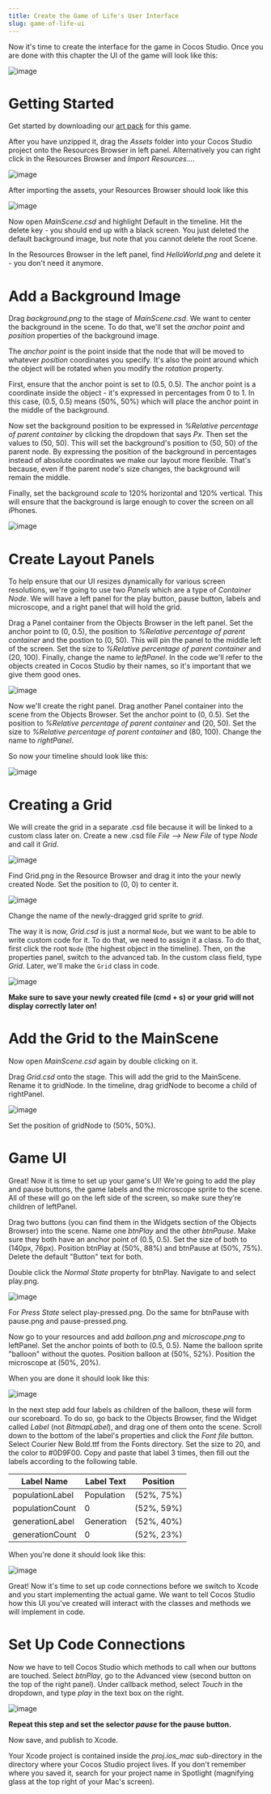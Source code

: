 ```yaml
---
title: Create the Game of Life's User Interface
slug: game-of-life-ui
---       
```


Now it's time to create the interface for the game in Cocos Studio. Once you are done with this chapter the UI of the game will look like this:

![image](https://s3.amazonaws.com/mgwu-misc/GameOfLife+Cocos+Studio+Tutorial/finalUI.png)

Getting Started
===============

Get started by downloading our [art
pack](https://s3.amazonaws.com/mgwu-misc/GameOfLife+Cocos+Studio+Tutorial/Assets.zip)
for this game.

After you have unzipped it, drag the *Assets* folder into your
Cocos Studio project onto the Resources Browser in left panel. Alternatively you can right click in the Resources Browser and *Import Resources...*.
	
![image](https://s3.amazonaws.com/mgwu-misc/GameOfLife+Cocos+Studio+Tutorial/rightClickImport.png)

After importing the assets, your Resources Browser should look like this

![image](https://s3.amazonaws.com/mgwu-misc/GameOfLife+Cocos+Studio+Tutorial/assetsExpanded.png)

Now open *MainScene.csd* and highlight Default in the timeline.
Hit the delete key - you should end up with a black screen. You just deleted the default background image, but note that you cannot delete the root Scene. 

In the Resources Browser in the left panel, find *HelloWorld.png* and delete it - you don't need it anymore.

Add a Background Image
======================

Drag *background.png* to the stage of *MainScene.csd*. We want to center the background in the scene. To do that, we'll set the *anchor point* and *position* properties of the background image.

The *anchor point* is the point inside that the node that will be moved to whatever *position* coordinates you specify. It's also the point around which the object will be rotated when you modify the *rotation* property.

First, ensure that the anchor point is set to (0.5, 0.5). The anchor point is a coordinate inside the object - it's expressed in percentages from 0 to 1.  In this case, (0.5, 0.5) means (50%, 50%) which will place the anchor point in the middle of the background. 

Now set the background position to be expressed in *%Relative percentage of parent container* by clicking the dropdown that says *Px*. Then set the values to (50, 50). This will set the background's position to (50, 50) of the parent node. By expressing the position of the background in percentages instead of absolute coordinates we make our layout more flexible. That's because, even if the parent node's size changes, the background will remain the middle.

Finally, set the background *scale* to 120% horizontal and 120% vertical. This will ensure that the background is large enough to cover the screen on all iPhones.

![image](https://s3.amazonaws.com/mgwu-misc/GameOfLife+Cocos+Studio+Tutorial/positionRelative.png)

Create Layout Panels
====================

To help ensure that our UI resizes dynamically for various screen resolutions, we're going to use two *Panels* which are a type of *Container Node*.  We will have a left panel for the play button, pause button, labels and microscope, and a right panel that will hold the grid.  

Drag a Panel container from the Objects Browser in the left panel. Set the anchor point to (0, 0.5), the position to *%Relative percentage of parent container* and the postion to (0, 50).  This will pin the panel to the middle left of the screen.  Set the size to *%Relative percentage of parent container* and (20, 100). Finally, change the name to *leftPanel*. In the code we'll refer to the objects created in Cocos Studio by their names, so it's important that we give them good ones.

![image](https://s3.amazonaws.com/mgwu-misc/GameOfLife+Cocos+Studio+Tutorial/leftPanelSettings.png)

Now we'll create the right panel. Drag another Panel container into the scene from the Objects Browser. Set the anchor point to (0, 0.5). Set the position to *%Relative percentage of parent container* and (20, 50). Set the size to *%Relative percentage of parent container* and (80, 100). Change the name to *rightPanel*.

So now your timeline should look like this:

![image](https://s3.amazonaws.com/mgwu-misc/GameOfLife+Cocos+Studio+Tutorial/panelsSetup.png)

Creating a Grid
===============

We will create the grid in a separate .csd file because it will be linked to a custom class later on. Create a new .csd file *File --> New File* of type *Node* and call it *Grid*.

![image](https://s3.amazonaws.com/mgwu-misc/GameOfLife+Cocos+Studio+Tutorial/newGrid.png)

Find Grid.png in the Resource Browser and drag it into the your newly created Node. Set the position to (0, 0) to center it.

![image](https://s3.amazonaws.com/mgwu-misc/GameOfLife+Cocos+Studio+Tutorial/gridImage.png)

Change the name of the newly-dragged grid sprite to *grid*.

The way it is now, *Grid.csd* is just a normal `Node`, but we want to be able to write custom code for it. To do that, we need to assign it a class. To do that, first click the root `Node` (the highest object in the timeline). Then, on the properties panel, switch to the advanced tab. In the custom class field, type *Grid*. Later, we'll make the `Grid` class in code.

![image](https://s3.amazonaws.com/mgwu-misc/GameOfLife+Cocos+Studio+Tutorial/gridCustomClass.png)

**Make sure to save your newly created file (cmd + s) or your grid will not display correctly later on!**

Add the Grid to the MainScene
=============================

Now open *MainScene.csd* again by double clicking on it. 

Drag *Grid.csd* onto the stage. This will add the grid to the
MainScene. Rename it to gridNode. In the timeline, drag gridNode to become a child of rightPanel. 

![image](https://s3.amazonaws.com/mgwu-misc/GameOfLife+Cocos+Studio+Tutorial/gridNodeChild.png)

Set the position of gridNode to (50%, 50%).

Game UI
====================

Great! Now it is time to set up your game's UI! We're going to add the play and pause buttons, the game labels and the microscope sprite to the scene.  All of these will go on the left side of the screen, so make sure they're children of leftPanel.

Drag two buttons (you can find them in the Widgets section of the Objects Browser) into the scene. Name one *btnPlay* and the other *btnPause*. Make sure they both have an anchor point of (0.5, 0.5).  Set the size of both to (140px, 76px). Position btnPlay at (50%, 88%) and btnPause at (50%, 75%). Delete the default "Button" text for both.

Double click the *Normal State* property for btnPlay. Navigate to and select play.png. 

![image](https://s3.amazonaws.com/mgwu-misc/GameOfLife+Cocos+Studio+Tutorial/btnPlayNavigation.png)

For *Press State* select play-pressed.png. Do the same for btnPause with pause.png and pause-pressed.png.

Now go to your resources and add *balloon.png* and *microscope.png* to leftPanel. Set the anchor points of both to (0.5, 0.5). Name the balloon sprite "balloon" without the quotes.  Position balloon at (50%, 52%). Position the microscope at (50%, 20%).  

When you are done it should look like this:

![image](https://s3.amazonaws.com/mgwu-misc/GameOfLife+Cocos+Studio+Tutorial/gameUIPreLabels.png)

In the next step add four labels as children of the balloon, these will form our scoreboard. To do so, go back to the Objects Browser, find the Widget called *Label* (not *BitmapLabel*), and drag one of them onto the scene. Scroll down to the bottom of the label's properties and click the *Font file* button. Select Courier New Bold.ttf from the Fonts directory. Set the size to 20, and the color to #0D9F00. Copy and paste that label 3 times, then fill out the labels according to the following table.

| Label Name      | Label Text | Position   |
|-----------------|------------|------------|
| populationLabel | Population | (52%, 75%) |
| populationCount | 0          | (52%, 59%) |
| generationLabel | Generation | (52%, 40%) |
| generationCount | 0          | (52%, 23%) |

When you're done it should look like this:

![image](https://s3.amazonaws.com/mgwu-misc/GameOfLife+Cocos+Studio+Tutorial/labels.png)

Great! Now it's time to set up code connections before we switch to Xcode and you start implementing the actual game. We want to tell Cocos Studio how this UI you've created will interact with the classes and methods we will implement in code.

Set Up Code Connections
=======================

Now we have to tell Cocos Studio which methods to call when our
buttons are touched. Select *btnPlay*, go to the Advanced view (second button on the top of the right panel). Under callback method, select *Touch* in the dropdown, and type *play* in the text box on the right.

![image](https://s3.amazonaws.com/mgwu-misc/GameOfLife+Cocos+Studio+Tutorial/playCallback.png)

**Repeat this step and set the selector *pause* for the pause button.**

Now save, and publish to Xcode.

Your Xcode project is contained inside the *proj.ios_mac* sub-directory in the directory where your Cocos Studio project lives. If you don't remember where you saved it, search for your project name in Spotlight (magnifying glass at the top right of your Mac's screen).
